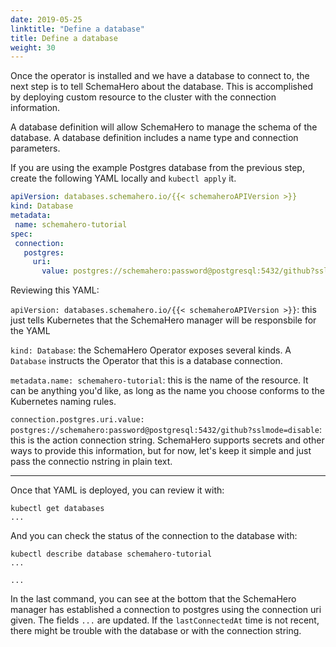 ```yaml
---
date: 2019-05-25
linktitle: "Define a database"
title: Define a database
weight: 30
---
```


Once the operator is installed and we have a database to connect to, the next step is to tell SchemaHero about the database. This is accomplished by deploying custom resource to the cluster with the connection information.

 A database definition will allow SchemaHero to manage the schema of the database. A database definition includes a name type and connection parameters.

 If you are using the example Postgres database from the previous step, create the following YAML locally and `kubectl apply` it.

 ```yaml
apiVersion: databases.schemahero.io/{{< schemaheroAPIVersion >}}
kind: Database
metadata:
  name: schemahero-tutorial
spec:
  connection:
    postgres:
      uri:
        value: postgres://schemahero:password@postgresql:5432/github?sslmode=disable
 ```


Reviewing this YAML:

`apiVersion: databases.schemahero.io/{{< schemaheroAPIVersion >}}`: this just tells Kubernetes that the SchemaHero manager will be responsbile for the YAML

`kind: Database`: the SchemaHero Operator exposes several kinds. A `Database` instructs the Operator that this is a database connection.

`metadata.name: schemahero-tutorial`: this is the name of the resource. It can be anything you'd like, as long as the name you choose conforms to the Kubernetes naming rules.

`connection.postgres.uri.value: postgres://schemahero:password@postgresql:5432/github?sslmode=disable`: this is the action connection string. SchemaHero supports secrets and other ways to provide this information, but for now, let's keep it simple and just pass the connectio nstring in plain text.

---

Once that YAML is deployed, you can review it with:

```
kubectl get databases
...
```

And you can check the status of the connection to the database with:

```
kubectl describe database schemahero-tutorial
...

...
```

In the last command, you can see at the bottom that the SchemaHero manager has established a connection to postgres using the connection uri given. The fields `...` are updated. If the `lastConnectedAt` time is not recent, there might be trouble with the database or with the connection string.

